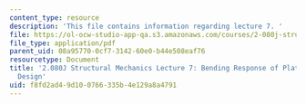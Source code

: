 ```yaml
---
content_type: resource
description: 'This file contains information regarding lecture 7. '
file: https://ol-ocw-studio-app-qa.s3.amazonaws.com/courses/2-080j-structural-mechanics-fall-2013/f8fd2ad49d100766335b4e129a8a4791_MIT2_080JF13_Lecture7.pdf
file_type: application/pdf
parent_uid: 08a95770-0cf7-3142-60e0-b44e508eaf76
resourcetype: Document
title: '2.080J Structural Mechanics Lecture 7: Bending Response of Plates and Optimum
  Design'
uid: f8fd2ad4-9d10-0766-335b-4e129a8a4791
---
```

